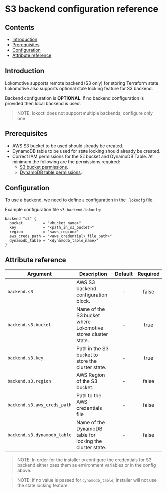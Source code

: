 # S3 backend configuration reference

## Contents

* [Introduction](#introduction)
* [Prerequisites](#prerequisites)
* [Configuration](#configuration)
* [Attribute reference](#attribute-reference)

## Introduction

Lokomotive supports remote backend (S3 only) for storing Terraform state.
Lokomotive also supports optional state locking feature for S3 backend.

Backend configuration is **OPTIONAL**. If no backend configuration is provided then local backend is
used.

>NOTE: lokoctl does not support multiple backends, configure only one.

## Prerequisites

* AWS S3 bucket to be used should already be created.
* DynamoDB table to be used for state locking should already be created.
* Correct IAM permissions for the S3 bucket and DynamoDB Table. At minimum the following are the
  permissions required:
  * [S3 bucket permissions](https://www.terraform.io/docs/backends/types/s3.html#s3-bucket-permissions).
  * [DynamoDB table permissions](https://www.terraform.io/docs/backends/types/s3.html#dynamodb-table-permissions).

## Configuration

To use a backend, we need to define a configuration in the `.lokocfg` file.

Example configuration file `s3_backend.lokocfg`:

```hcl
backend "s3" {
  bucket         = "<bucket_name>"
  key            = "<path_in_s3_bucket>"
  region         = "<aws_region>"
  aws_creds_path = "<aws_credentials_file_path>"
  dynamodb_table = "<dynamodb_table_name>"
}
```

## Attribute reference

| Argument                    | Description                                                  | Default | Required |
|-----------------------------|--------------------------------------------------------------|:-------:|:--------:|
| `backend.s3`                | AWS S3 backend configuration block.                          | -       | false    |
| `backend.s3.bucket`         | Name of the S3 bucket where Lokomotive stores cluster state. | -       | true     |
| `backend.s3.key`            | Path in the S3 bucket to store the cluster state.            | -       | true     |
| `backend.s3.region`         | AWS Region of the S3 bucket.                                 | -       | false    |
| `backend.s3.aws_creds_path` | Path to the AWS credentials file.                            | -       | false    |
| `backend.s3.dynamodb_table` | Name of the DynamoDB table for locking the cluster state.    | -       | false    |

>NOTE: In order for the installer to configure the credentials for S3 backend either pass them as
environment variables or in the config above.

>NOTE: If no value is passed for `dynamodb_table`, installer will not use the state locking feature.

